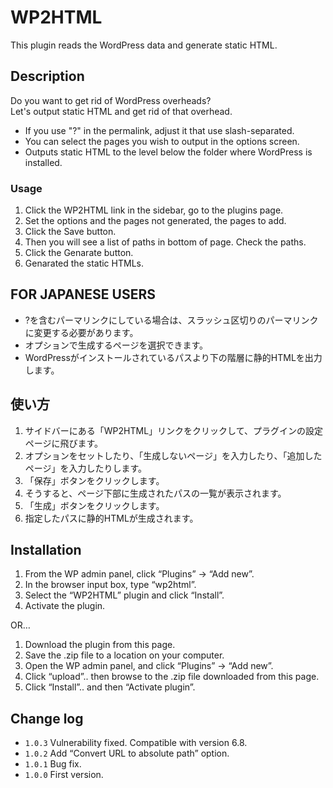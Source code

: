 # WP2HTML

This plugin reads the WordPress data and generate static HTML.

## Description

Do you want to get rid of WordPress overheads?  
Let's output static HTML and get rid of that overhead.

* If you use "?" in the permalink, adjust it that use slash-separated.
* You can select the pages you wish to output in the options screen.
* Outputs static HTML to the level below the folder where WordPress is installed.

### Usage

1. Click the WP2HTML link in the sidebar, go to the plugins page.
2. Set the options and the pages not generated, the pages to add.
3. Click the Save button.
4. Then you will see a list of paths in bottom of page. Check the paths.
5. Click the Genarate button.
6. Genarated the static HTMLs.

## FOR JAPANESE USERS

* ?を含むパーマリンクにしている場合は、スラッシュ区切りのパーマリンクに変更する必要があります。
* オプションで生成するページを選択できます。
* WordPressがインストールされているパスより下の階層に静的HTMLを出力します。

## 使い方

1. サイドバーにある「WP2HTML」リンクをクリックして、プラグインの設定ページに飛びます。
2. オプションをセットしたり、「生成しないページ」を入力したり、「追加したページ」を入力したりします。
3. 「保存」ボタンをクリックします。
4. そうすると、ページ下部に生成されたパスの一覧が表示されます。
5. 「生成」ボタンをクリックします。
6. 指定したパスに静的HTMLが生成されます。

## Installation

1. From the WP admin panel, click “Plugins” -> “Add new”.
2. In the browser input box, type “wp2html”.
3. Select the “WP2HTML” plugin and click “Install”.
4. Activate the plugin.

OR…

1. Download the plugin from this page.
2. Save the .zip file to a location on your computer.
3. Open the WP admin panel, and click “Plugins” -> “Add new”.
4. Click “upload”.. then browse to the .zip file downloaded from this page.
5. Click “Install”.. and then “Activate plugin”.

## Change log
* `1.0.3` Vulnerability fixed. Compatible with version 6.8.
* `1.0.2` Add “Convert URL to absolute path” option.
* `1.0.1` Bug fix.
* `1.0.0` First version.
